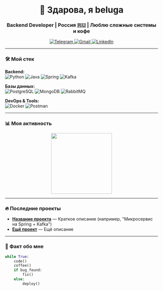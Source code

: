 <h1 align="center">👋 Здарова, я beluga</h1>
<h3 align="center">Backend Developer | Россия 🇷🇺 | Люблю сложные системы и кофе</h3>

<p align="center">
  <a href="https://t.me/твой_ник" target="_blank">
    <img src="https://img.shields.io/badge/Telegram-26A5E4?style=for-the-badge&logo=telegram&logoColor=white" alt="Telegram">
  </a>
  <a href="mailto:твой@email.com">
    <img src="https://img.shields.io/badge/Gmail-D14836?style=for-the-badge&logo=gmail&logoColor=white" alt="Gmail">
  </a>
  <a href="https://linkedin.com/in/твой_профиль">
    <img src="https://img.shields.io/badge/LinkedIn-0A66C2?style=for-the-badge&logo=linkedin&logoColor=white" alt="LinkedIn">
  </a>
</p>

---

### 🛠 **Мой стек**  
**Backend:**  
![Python](https://img.shields.io/badge/-Python-3776AB?logo=python&logoColor=white)
![Java](https://img.shields.io/badge/-Java-007396?logo=java&logoColor=white)
![Spring](https://img.shields.io/badge/-Spring-6DB33F?logo=spring&logoColor=white)
![Kafka](https://img.shields.io/badge/-Kafka-231F20?logo=apachekafka)

**Базы данных:**  
![PostgreSQL](https://img.shields.io/badge/-PostgreSQL-4169E1?logo=postgresql&logoColor=white)
![MongoDB](https://img.shields.io/badge/-MongoDB-47A248?logo=mongodb&logoColor=white)
![RabbitMQ](https://img.shields.io/badge/-RabbitMQ-FF6600?logo=rabbitmq)

**DevOps & Tools:**  
![Docker](https://img.shields.io/badge/-Docker-2496ED?logo=docker&logoColor=white)
![Postman](https://img.shields.io/badge/-Postman-FF6C37?logo=postman)

---

### 📊 **Моя активность**  
<!-- GitHub Stats -->
<div align="center">
  <img src="https://i.pinimg.com/originals/fc/6e/26/fc6e26fa3c34bcd73d480f03656d21af.gif" width="200">
</div>
<!-- WakaTime (если используешь) -->
<!-- [![Wakatime](https://wakatime.com/badge/user/твой_id.svg)](https://wakatime.com/@твой_id) -->

---

### 🔥 **Последние проекты**  
- **[Название проекта](ссылка)** — Краткое описание (например, "Микросервис на Spring + Kafka")  
- **[Ещё проект](ссылка)** — Ещё описание  

---

### 💬 **Факт обо мне**  
```python
while True:
    code()
    coffee()
    if bug_found:
        fix()
    else:
        deploy()
